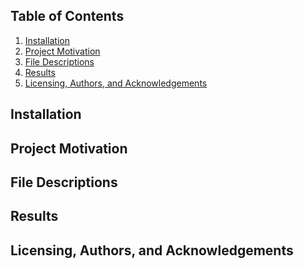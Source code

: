 ## Table of Contents
1)    [Installation](#installation)
2)    [Project Motivation](#Project-Motivation)
3)    [File Descriptions](#File-Descriptions)
4)    [Results](#Results)
5)    [Licensing, Authors, and Acknowledgements](#licensing-authors-and-acknowledgements)

## Installation








## Project Motivation

## File Descriptions

## Results


## Licensing, Authors, and Acknowledgements
